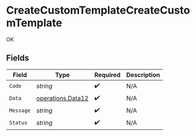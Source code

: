 # CreateCustomTemplateCreateCustomTemplate

OK


## Fields

| Field                                                  | Type                                                   | Required                                               | Description                                            |
| ------------------------------------------------------ | ------------------------------------------------------ | ------------------------------------------------------ | ------------------------------------------------------ |
| `Code`                                                 | *string*                                               | :heavy_check_mark:                                     | N/A                                                    |
| `Data`                                                 | [operations.Data12](../../models/operations/data12.md) | :heavy_check_mark:                                     | N/A                                                    |
| `Message`                                              | *string*                                               | :heavy_check_mark:                                     | N/A                                                    |
| `Status`                                               | *string*                                               | :heavy_check_mark:                                     | N/A                                                    |